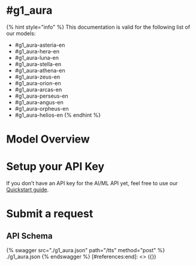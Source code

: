 [#references:start]: <> ({ "template": "openapi" })
# #g1_aura

{% hint style="info" %}
This documentation is valid for the following list of our models:
* #g1_aura-asteria-en
* #g1_aura-hera-en
* #g1_aura-luna-en
* #g1_aura-stella-en
* #g1_aura-athena-en
* #g1_aura-zeus-en
* #g1_aura-orion-en
* #g1_aura-arcas-en
* #g1_aura-perseus-en
* #g1_aura-angus-en
* #g1_aura-orpheus-en
* #g1_aura-helios-en
{% endhint %}

# Model Overview


# Setup your API Key
If you don’t have an API key for the AI/ML API yet, feel free to use our [Quickstart guide](https://docs.aimlapi.com/quickstart/setting-up).

# Submit a request
## API Schema
{% swagger src="./g1_aura.json" path="/tts" method="post" %}
./g1_aura.json
{% endswagger %}
[#references:end]: <> ({})